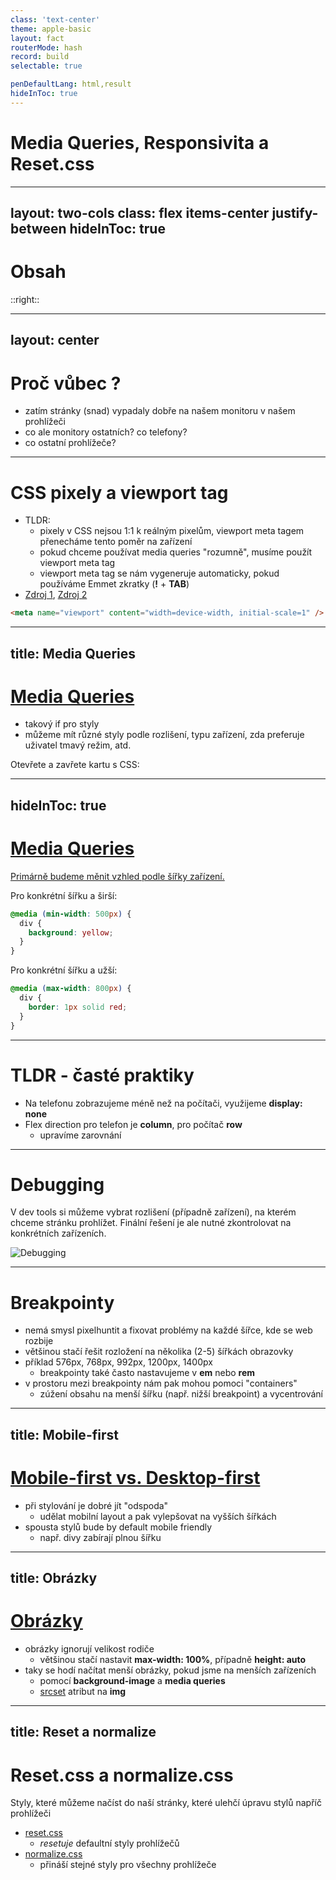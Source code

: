 ```yaml
---
class: 'text-center'
theme: apple-basic
layout: fact
routerMode: hash
record: build
selectable: true

penDefaultLang: html,result
hideInToc: true
---
```


# Media Queries, Responsivita a Reset.css

---
layout: two-cols
class: flex items-center justify-between
hideInToc: true
---

# Obsah

::right::

<Toc columns="1" maxDepth="1" listClass="underline" />

---
layout:  center
---

# Proč vůbec ?

- zatím stránky (snad) vypadaly dobře na našem monitoru v našem prohlížeči
- co ale monitory ostatních? co telefony?
- co ostatní prohlížeče?

---

# CSS pixely a viewport tag

- TLDR: 
  - pixely v CSS nejsou 1:1 k reálným pixelům, viewport meta tagem přenecháme tento poměr na zařízení
  - pokud chceme používat media queries "rozumně", musíme použít viewport meta tag  
  - viewport meta tag se nám vygeneruje automaticky, pokud používáme Emmet zkratky (**!** + **TAB**)
- [Zdroj 1](https://hacks.mozilla.org/2013/09/css-length-explained/), [Zdroj 2](https://developer.mozilla.org/en-US/docs/Web/HTML/Viewport_meta_tag)

```html
<meta name="viewport" content="width=device-width, initial-scale=1" />
```

---
title: Media Queries
---

# [Media Queries](https://developer.mozilla.org/en-US/docs/Web/CSS/Media_Queries/Using_media_queries)

- takový if pro styly
- můžeme mít různé styly podle rozlišení, typu zařízení, zda preferuje uživatel tmavý režim, atd.

Otevřete a zavřete kartu s CSS:
<pen name="KKxjqGG" />

---
hideInToc: true
---

# [Media Queries](https://developer.mozilla.org/en-US/docs/Web/CSS/Media_Queries/Using_media_queries)

[Primárně budeme měnit vzhled podle šířky zařízení.](https://developer.mozilla.org/en-US/docs/Web/CSS/@media/width)

Pro konkrétní šířku a širší:
```css
@media (min-width: 500px) {
  div {
    background: yellow;
  }
}
```

Pro konkrétní šířku a užší:
```css
@media (max-width: 800px) {
  div {
    border: 1px solid red;
  }
}
```

---

# TLDR - časté praktiky

- Na telefonu zobrazujeme méně než na počítači, využijeme **display: none**
- Flex direction pro telefon je **column**, pro počítač **row**
  - upravíme zarovnání

---

# Debugging

<p class="!mb-0">V dev tools si můžeme vybrat rozlišení (případně zařízení), na kterém chceme stránku prohlížet. Finální řešení je ale nutné zkontrolovat na konkrétních zařízeních.</p>

![Debugging](https://firefox-source-docs.mozilla.org/_images/rdmdevtools.png)

---

# Breakpointy

- nemá smysl pixelhuntit a fixovat problémy na každé šířce, kde se web rozbije
- většinou stačí řešit rozložení na několika (2-5) šířkách obrazovky
- příklad 576px, 768px, 992px, 1200px, 1400px
  - breakpointy také často nastavujeme v **em** nebo **rem**
- v prostoru mezi breakpointy nám pak mohou pomoci "containers"
  - zúžení obsahu na menší šířku (např. nižší breakpoint) a vycentrování

---
title: Mobile-first
---

# [Mobile-first vs. Desktop-first](https://technobrains.io/mobile-first-or-desktop-first-what-do-you-prefer/)
 
- při stylování je dobré jít "odspoda" 
  - udělat mobilní layout a pak vylepšovat na vyšších šířkách
- spousta stylů bude by default mobile friendly 
  - např. divy zabírají plnou šířku

---
title: Obrázky
---
# [Obrázky](https://developer.mozilla.org/en-US/docs/Learn/HTML/Multimedia_and_embedding/Responsive_images)

- obrázky ignorují velikost rodiče
  - většinou stačí nastavit **max-width: 100%**, případně **height: auto**
- taky se hodí načítat menší obrázky, pokud jsme na menších zařízeních
  - pomocí **background-image** a **media queries**
  - [srcset](https://developer.mozilla.org/en-US/docs/Web/HTML/Element/img#srcset) atribut na **img**

---
title: Reset a normalize
---

# Reset.css a normalize.css

Styly, které můžeme načíst do naší stránky, které ulehčí úpravu stylů napříč prohlížeči

- [reset.css](https://meyerweb.com/eric/tools/css/reset/index.html)
  - _resetuje_ defaultní styly prohlížečů
- [normalize.css](https://necolas.github.io/normalize.css/8.0.1/normalize.css)
  - přináší stejné styly pro všechny prohlížeče